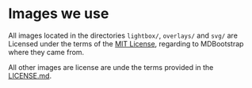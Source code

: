# Images we use
All images located in the directories `lightbox/`, `overlays/` and `svg/` are Licensed under the terms of the [MIT License](https://mdbootstrap.com/license/), regarding to MDBootstrap where they came from.

All other images are license are unde the terms provided in the [LICENSE.md](/LICENSE.md).